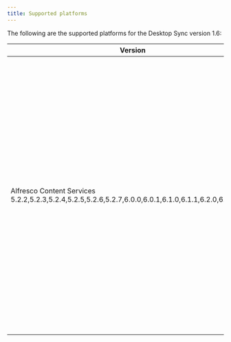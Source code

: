 ```yaml
---
title: Supported platforms
---
```


The following are the supported platforms for the Desktop Sync version 1.6:

| Version | Notes |
| ------- | ----- |
| Alfresco Content Services 5.2.2,5.2.3,5.2.4,5.2.5,5.2.6,5.2.7,6.0.0,6.0.1,6.1.0,6.1.1,6.2.0,6.2.1,6.2.2 | Alfresco Desktop Sync will replicate content on local desktops for users with the appropriate access. If replication outside the repository is not allowed by your content policy you should not deploy Alfresco Desktop Sync. These versions of Alfresco Desktop Sync do not support Smart Folders. |
